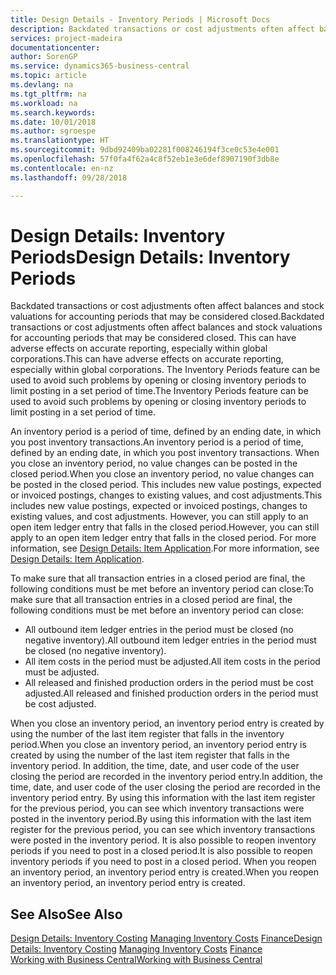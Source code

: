 ```yaml
---
title: Design Details - Inventory Periods | Microsoft Docs
description: Backdated transactions or cost adjustments often affect balances and stock valuations for accounting periods that may be considered closed. This can have adverse effects on accurate reporting, especially within global corporations. The Inventory Periods feature can be used to avoid such problems by opening or closing inventory periods to limit posting in a set period of time.
services: project-madeira
documentationcenter: 
author: SorenGP
ms.service: dynamics365-business-central
ms.topic: article
ms.devlang: na
ms.tgt_pltfrm: na
ms.workload: na
ms.search.keywords: 
ms.date: 10/01/2018
ms.author: sgroespe
ms.translationtype: HT
ms.sourcegitcommit: 9dbd92409ba02281f008246194f3ce0c53e4e001
ms.openlocfilehash: 57f0fa4f62a4c8f52eb1e3e6def8907190f3db8e
ms.contentlocale: en-nz
ms.lasthandoff: 09/28/2018

---
```

# <a name="design-details-inventory-periods"></a><span data-ttu-id="c39bf-105">Design Details: Inventory Periods</span><span class="sxs-lookup"><span data-stu-id="c39bf-105">Design Details: Inventory Periods</span></span>
<span data-ttu-id="c39bf-106">Backdated transactions or cost adjustments often affect balances and stock valuations for accounting periods that may be considered closed.</span><span class="sxs-lookup"><span data-stu-id="c39bf-106">Backdated transactions or cost adjustments often affect balances and stock valuations for accounting periods that may be considered closed.</span></span> <span data-ttu-id="c39bf-107">This can have adverse effects on accurate reporting, especially within global corporations.</span><span class="sxs-lookup"><span data-stu-id="c39bf-107">This can have adverse effects on accurate reporting, especially within global corporations.</span></span> <span data-ttu-id="c39bf-108">The Inventory Periods feature can be used to avoid such problems by opening or closing inventory periods to limit posting in a set period of time.</span><span class="sxs-lookup"><span data-stu-id="c39bf-108">The Inventory Periods feature can be used to avoid such problems by opening or closing inventory periods to limit posting in a set period of time.</span></span>  

 <span data-ttu-id="c39bf-109">An inventory period is a period of time, defined by an ending date, in which you post inventory transactions.</span><span class="sxs-lookup"><span data-stu-id="c39bf-109">An inventory period is a period of time, defined by an ending date, in which you post inventory transactions.</span></span> <span data-ttu-id="c39bf-110">When you close an inventory period, no value changes can be posted in the closed period.</span><span class="sxs-lookup"><span data-stu-id="c39bf-110">When you close an inventory period, no value changes can be posted in the closed period.</span></span> <span data-ttu-id="c39bf-111">This includes new value postings, expected or invoiced postings, changes to existing values, and cost adjustments.</span><span class="sxs-lookup"><span data-stu-id="c39bf-111">This includes new value postings, expected or invoiced postings, changes to existing values, and cost adjustments.</span></span> <span data-ttu-id="c39bf-112">However, you can still apply to an open item ledger entry that falls in the closed period.</span><span class="sxs-lookup"><span data-stu-id="c39bf-112">However, you can still apply to an open item ledger entry that falls in the closed period.</span></span> <span data-ttu-id="c39bf-113">For more information, see [Design Details: Item Application](design-details-item-application.md).</span><span class="sxs-lookup"><span data-stu-id="c39bf-113">For more information, see [Design Details: Item Application](design-details-item-application.md).</span></span>  

 <span data-ttu-id="c39bf-114">To make sure that all transaction entries in a closed period are final, the following conditions must be met before an inventory period can close:</span><span class="sxs-lookup"><span data-stu-id="c39bf-114">To make sure that all transaction entries in a closed period are final, the following conditions must be met before an inventory period can close:</span></span>  

-   <span data-ttu-id="c39bf-115">All outbound item ledger entries in the period must be closed (no negative inventory).</span><span class="sxs-lookup"><span data-stu-id="c39bf-115">All outbound item ledger entries in the period must be closed (no negative inventory).</span></span>  
-   <span data-ttu-id="c39bf-116">All item costs in the period must be adjusted.</span><span class="sxs-lookup"><span data-stu-id="c39bf-116">All item costs in the period must be adjusted.</span></span>  
-   <span data-ttu-id="c39bf-117">All released and finished production orders in the period must be cost adjusted.</span><span class="sxs-lookup"><span data-stu-id="c39bf-117">All released and finished production orders in the period must be cost adjusted.</span></span>  

 <span data-ttu-id="c39bf-118">When you close an inventory period, an inventory period entry is created by using the number of the last item register that falls in the inventory period.</span><span class="sxs-lookup"><span data-stu-id="c39bf-118">When you close an inventory period, an inventory period entry is created by using the number of the last item register that falls in the inventory period.</span></span> <span data-ttu-id="c39bf-119">In addition, the time, date, and user code of the user closing the period are recorded in the inventory period entry.</span><span class="sxs-lookup"><span data-stu-id="c39bf-119">In addition, the time, date, and user code of the user closing the period are recorded in the inventory period entry.</span></span> <span data-ttu-id="c39bf-120">By using this information with the last item register for the previous period, you can see which inventory transactions were posted in the inventory period.</span><span class="sxs-lookup"><span data-stu-id="c39bf-120">By using this information with the last item register for the previous period, you can see which inventory transactions were posted in the inventory period.</span></span> <span data-ttu-id="c39bf-121">It is also possible to reopen inventory periods if you need to post in a closed period.</span><span class="sxs-lookup"><span data-stu-id="c39bf-121">It is also possible to reopen inventory periods if you need to post in a closed period.</span></span> <span data-ttu-id="c39bf-122">When you reopen an inventory period, an inventory period entry is created.</span><span class="sxs-lookup"><span data-stu-id="c39bf-122">When you reopen an inventory period, an inventory period entry is created.</span></span>  

## <a name="see-also"></a><span data-ttu-id="c39bf-123">See Also</span><span class="sxs-lookup"><span data-stu-id="c39bf-123">See Also</span></span>  
 <span data-ttu-id="c39bf-124">[Design Details: Inventory Costing](design-details-inventory-costing.md) [Managing Inventory Costs](finance-manage-inventory-costs.md) [Finance](finance.md)</span><span class="sxs-lookup"><span data-stu-id="c39bf-124">[Design Details: Inventory Costing](design-details-inventory-costing.md) [Managing Inventory Costs](finance-manage-inventory-costs.md) [Finance](finance.md)</span></span>  
 [<span data-ttu-id="c39bf-125">Working with Business Central</span><span class="sxs-lookup"><span data-stu-id="c39bf-125">Working with Business Central</span></span>](ui-work-product.md)

